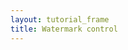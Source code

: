 ```yaml
---
layout: tutorial_frame
title: Watermark control
---
```

<script type='text/javascript'>
	var map = L.map('map', {
		center: [40, 0],
		zoom: 1
	});

	var positron = L.tileLayer('https://{s}.basemaps.cartocdn.com/light_all/{z}/{x}/{y}.png', {
		attribution: "CartoDB"
	}).addTo(map);

	L.Control.Watermark = L.Control.extend({
		onAdd: function(map) {
			var img = L.DomUtil.create('img');
			
			img.src = '../../docs/images/logo.png';
			img.style.width = '200px';
			
			return img;
		},
		
		onRemove: function(map) {
			// Nothing to do here
		}
	});

	L.control.watermark = function(opts) {
		return new L.Control.Watermark(opts);
	}
	
	L.control.watermark({ position: 'bottomleft' }).addTo(map);
	
</script>
